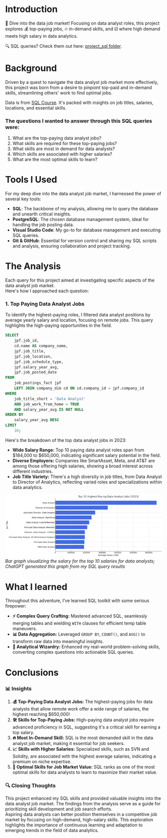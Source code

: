 # Introduction
💼 Dive into the data job market! Focusing on data analyst roles, this project explores 💰 top-paying jobs, 🔥 in-demand skills, and ☑️ where high demand meets high salary in data analytics.

🔍 SQL queries? Check them out here: [project_sql folder](/project_sql/).

# Background
Driven by a quest to navigate the data analyst job market more effectively, this project was born from a desire to pinpoint top-paid and in-demand skills, streamlining others' work to find optimal jobs.  

Data is from [SQL Course](https://lukebarousse.com/sql). It's packed with insights on job titles, salaries, locations, and essential skills.

### The questions I wanted to answer through this SQL queries were:

1. What are the top-paying data analyst jobs?  
2. What skills are required for these top-paying jobs?  
3. What skills are most in demand for data analysts?  
4. Which skills are associated with higher salaries?  
5. What are the most optimal skills to learn?  

# Tools I Used 
For my deep dive into the data analyst job market, I harnessed the power of several key tools:  

- **SQL**: The backbone of my analysis, allowing me to query the database and unearth critical insights.  
- **PostgreSQL**: The chosen database management system, ideal for handling the job posting data.  
- **Visual Studio Code**: My go-to for database management and executing SQL queries.  
- **Git & GitHub**: Essential for version control and sharing my SQL scripts and analysis, ensuring collaboration and project tracking.  

# The Analysis 
Each query for this project aimed at investigating specific aspects of the data analyst job market.  
Here's how I approached each question:  

### 1. Top Paying Data Analyst Jobs  
To identify the highest-paying roles, I filtered data analyst positions by average yearly salary and location, focusing on remote jobs. This query highlights the high-paying opportunities in the field. 
```sql
SELECT
    jpf.job_id,
    cd.name AS company_name,
    jpf.job_title,
    jpf.job_location,
    jpf.job_schedule_type,
    jpf.salary_year_avg,
    jpf.job_posted_date
FROM
    job_postings_fact jpf
    LEFT JOIN company_dim cd ON cd.company_id = jpf.company_id
WHERE
    job_title_short = 'Data Analyst'
    AND job_work_from_home = TRUE
    AND salary_year_avg IS NOT NULL
ORDER BY
    salary_year_avg DESC
LIMIT
    10;
```

Here's the breakdown of the top data analyst jobs in 2023: 
- **Wide Salary Range:** Top 10 paying data analyst roles span from $184,000 to $650,000, indicating significant salary potential in the field.  
- **Diverse Employers:** Companies like SmartAsset, Meta, and AT&T are among those offering high salaries, showing a broad interest across different industries.  
- **Job Title Variety:** There's a high diversity in job titles, from Data Analyst to Director of Analytics, reflecting varied roles and specializations within data analytics.  

![Top Paying Roles](assets/top_paying.png)
*Bar graph visualizing the salary for the top 10 salaries for data analysts; ChatGPT generated this graph from my SQL query results*
  
# What I learned
Throughout this adventure, I’ve learned SQL toolkit with some serious firepower:  

- **⚡ Complex Query Crafting:** Mastered advanced SQL, seamlessly merging tables and wielding `WITH` clauses for efficient temp table maneuvers.  
- **📊 Data Aggregation:** Leveraged `GROUP BY`, `COUNT()`, and `AVG()` to transform raw data into meaningful insights.  
- **🧠 Analytical Wizardry:** Enhanced my real-world problem-solving skills, converting complex questions into actionable SQL queries.

# Conclusions
### 📊 Insights  
1. **💰 Top-Paying Data Analyst Jobs:** The highest-paying jobs for data analysts that allow remote work offer a wide range of salaries, the highest reaching $650,000!  
2. **🛠 Skills for Top-Paying Jobs:** High-paying data analyst jobs require advanced proficiency in SQL, suggesting it's a critical skill for earning a top salary.  
3. **🔥 Most In-Demand Skill:** SQL is the most demanded skill in the data analyst job market, making it essential for job seekers.  
4. **📈 Skills with Higher Salaries:** Specialized skills, such as SVN and Solidity, are associated with the highest average salaries, indicating a premium on niche expertise.  
5. **🎯 Optimal Skills for Job Market Value:** SQL ranks as one of the most optimal skills for data analysts to learn to maximize their market value.

### 🔍 Closing Thoughts  

This project enhanced my SQL skills and provided valuable insights into the data analyst job market. The findings from the analysis serve as a guide for prioritizing skill development and job search efforts.  
Aspiring data analysts can better position themselves in a competitive job market by focusing on high-demand, high-salary skills. This exploration highlights the importance of continuous learning and adaptation to emerging trends in the field of data analytics.
